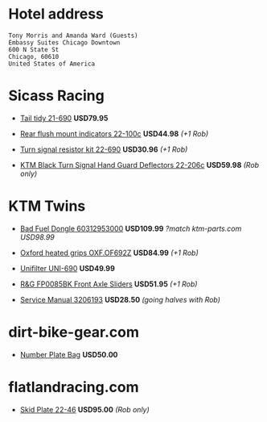 # Hotel address

    Tony Morris and Amanda Ward (Guests)
    Embassy Suites Chicago Downtown
    600 N State St
    Chicago, 60610
    United States of America

# Sicass Racing

  * [Tail tidy 21-690](http://sicassracing.com/store/products/tail_lights/sicass_easy_fit/ktm_690_easy_fit_under_fender)  **USD79.95**

  * [Rear flush mount indicators 22-100c](http://sicassracing.com/store/turn_signals/led/orange_lens_led_flat_mount_ktm) **USD44.98** *(+1 Rob)*

  * [Turn signal resistor kit 22-690](http://sicassracing.com/store/products/turn_signals/wiring/ktm_690_led_turn_signal_resistor_kit) **USD30.96** *(+1 Rob)*

  * [KTM Black Turn Signal Hand Guard Deflectors 22-206c](http://sicassracing.com/store/products/turn_signals/led/sicass_ktm_black_turn_signal_hand_guard_deflectors) **USD59.98** *(Rob only)*

# KTM Twins

  * [Bad Fuel Dongle 60312953000](http://www.ktmtwins.com/ktm-60312953000) **USD109.99** *?match ktm-parts.com USD98.99*

  * [Oxford heated grips OXF.OF692Z](http://www.ktmtwins.com/oxford-ktm-heated-grip-set) **USD84.99** *(+1 Rob)*

  * [Unifilter UNI-690](http://www.ktmtwins.com/uni-ktm-690-enduro-smc-air-filter) **USD49.99**

  * [R&G FP0085BK Front Axle Sliders](http://www.ktmtwins.com/r-g-ktm-690-enduro-fork-sliders) **USD51.95** *(+1 Rob)*

  * [Service Manual 3206193](http://www.ktmtwins.com/ktm-690-2008-2013-enduro-smc-service-manual-dvd) **USD28.50** *(going halves with Rob)*
  
# dirt-bike-gear.com

  * [Number Plate Bag](http://dirt-bike-gear.com/npb.html) **USD50.00**

# flatlandracing.com

  * [Skid Plate 22-46](http://flatlandracing.com/Merchant2/merchant.mvc?Screen=PROD&Store_Code=FR&Product_Code=24-46) **USD95.00** *(Rob only)*

